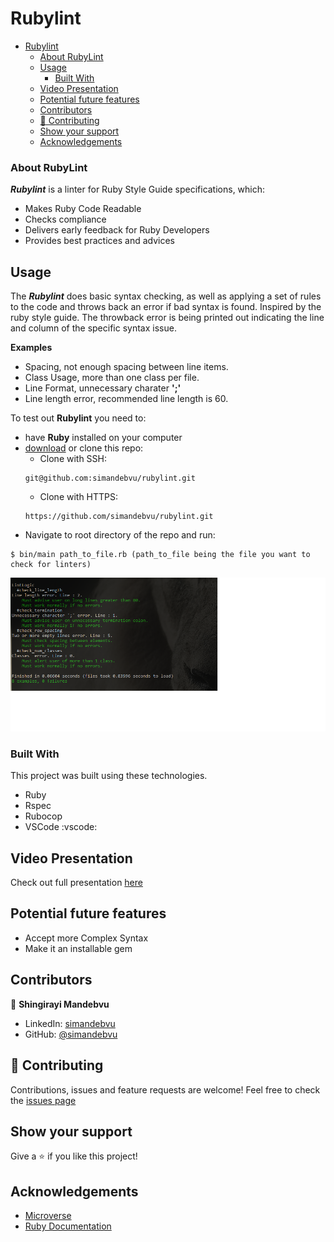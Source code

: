 # Rubylint

- [Rubylint](#rubylint)
    - [About RubyLint](#about-rubylint)
  - [Usage](#usage)
    - [Built With](#built-with)
  - [Video Presentation](#video-presentation)
  - [Potential future features](#potential-future-features)
  - [Contributors](#contributors)
  - [:handshake: Contributing](#handshake-contributing)
  - [Show your support](#show-your-support)
  - [Acknowledgements](#acknowledgements)

### About RubyLint
**_Rubylint_** is a linter for Ruby Style Guide specifications, which:

- Makes Ruby Code Readable
- Checks compliance
- Delivers early feedback for Ruby Developers
- Provides best practices and advices

## Usage

The **_Rubylint_** does basic syntax checking, as well as applying a set of rules to the code and throws back an error if bad syntax is found. Inspired by the ruby style guide.
The throwback error is being printed out indicating the line and column of the specific syntax issue.

**Examples**
- Spacing, not enough spacing between line items.
- Class Usage, more than one class per file.
- Line Format, unnecessary charater **';'**
- Line length error, recommended line length is 60.

To test out **Rubylint** you need to:
* have **Ruby** installed on your computer
* [download](https://github.com/simandebvu/rubylint/archive/develop.zip) or clone this repo:
  - Clone with SSH:
  ```
  git@github.com:simandebvu/rubylint.git
  ```
  - Clone with HTTPS:
  ```
  https://github.com/simandebvu/rubylint.git
  ```
* Navigate to root directory of the repo and run:
```
$ bin/main path_to_file.rb (path_to_file being the file you want to check for linters)
```
![Screenshot](images/rspec.png)

### Built With
This project was built using these technologies.
* Ruby
* Rspec
* Rubocop
* VSCode :vscode:

## Video Presentation

Check out full presentation [here](#)

## Potential future features

- Accept more Complex Syntax
- Make it an installable gem

## Contributors

👤 **Shingirayi Mandebvu**

- LinkedIn: [simandebvu](https://www.linkedin.com/in/simandebvu/)
- GitHub: [@simandebvu](https://github.com/simandebvu)


## :handshake: Contributing
Contributions, issues and feature requests are welcome!
Feel free to check the [issues page](https://github.com/simandebvu/rubylint/issues)

## Show your support
Give a :star: if you like this project!


<!-- ACKNOWLEDGEMENTS -->
## Acknowledgements
* [Microverse](https://www.microverse.org/)
* [Ruby Documentation](https://www.ruby-lang.org/en/documentation/)